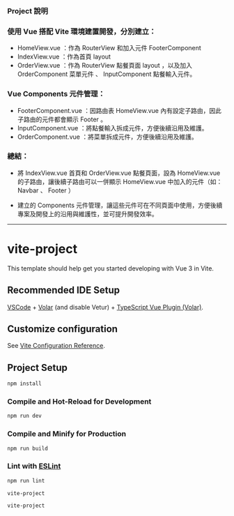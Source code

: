 ### Project 說明
### 使用 Vue 搭配 Vite 環境建置開發，分別建立：
- HomeView.vue ：作為 RouterView 和加入元件 FooterComponent
- IndexView.vue ：作為首頁 layout
- OrderView.vue ：作為 RouterView 點餐頁面 layout ，以及加入 OrderComponent 菜單元件 、 InputComponent 點餐輸入元件。

### Vue Components 元件管理：
- FooterComponent.vue ：因路由表 HomeView.vue 內有設定子路由，因此子路由的元件都會顯示 Footer 。
- InputComponent.vue ：將點餐輸入拆成元件，方便後續沿用及維護。
- OrderComponent.vue ：將菜單拆成元件，方便後續沿用及維護。

### 總結：
- 將 IndexView.vue 首頁和 OrderView.vue 點餐頁面，設為 HomeView.vue 的子路由，讓後續子路由可以一併顯示 HomeView.vue 中加入的元件（如： Navbar 、 Footer ）

- 建立的 Components 元件管理，讓這些元件可在不同頁面中使用，方便後續專案及開發上的沿用與維護性，並可提升開發效率。


---
# vite-project

This template should help get you started developing with Vue 3 in Vite.

## Recommended IDE Setup

[VSCode](https://code.visualstudio.com/) + [Volar](https://marketplace.visualstudio.com/items?itemName=Vue.volar) (and disable Vetur) + [TypeScript Vue Plugin (Volar)](https://marketplace.visualstudio.com/items?itemName=Vue.vscode-typescript-vue-plugin).

## Customize configuration

See [Vite Configuration Reference](https://vitejs.dev/config/).

## Project Setup

```sh
npm install
```

### Compile and Hot-Reload for Development

```sh
npm run dev
```

### Compile and Minify for Production

```sh
npm run build
```

### Lint with [ESLint](https://eslint.org/)

```sh
npm run lint
```

```
vite-project

```
```
vite-project

```